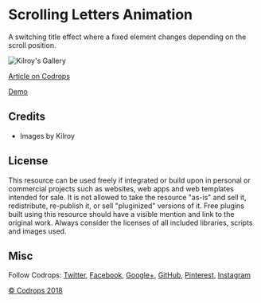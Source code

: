 # Scrolling Letters Animation

A switching title effect where a fixed element changes depending on the scroll position. 

![Kilroy's Gallery](https://tympanus.net/codrops/wp-content/uploads/2018/02/ScrollingLettersAnimation_Featured.jpg)

[Article on Codrops](https://tympanus.net/codrops/?p=33990)

[Demo](http://tympanus.net/Development/ScrollingLettersAnimation/)

## Credits

- Images by Kilroy

## License
This resource can be used freely if integrated or build upon in personal or commercial projects such as websites, web apps and web templates intended for sale. It is not allowed to take the resource "as-is" and sell it, redistribute, re-publish it, or sell "pluginized" versions of it. Free plugins built using this resource should have a visible mention and link to the original work. Always consider the licenses of all included libraries, scripts and images used.

## Misc

Follow Codrops: [Twitter](http://www.twitter.com/codrops), [Facebook](http://www.facebook.com/codrops), [Google+](https://plus.google.com/101095823814290637419), [GitHub](https://github.com/codrops), [Pinterest](http://www.pinterest.com/codrops/), [Instagram](https://www.instagram.com/codropsss/)

[© Codrops 2018](http://www.codrops.com)





